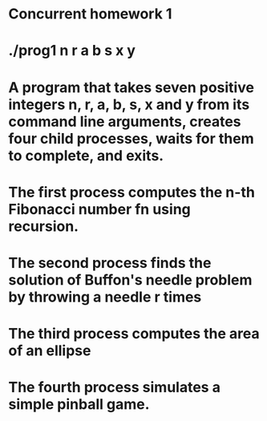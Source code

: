 # Concurrent homework 1
# ./prog1 n r a b s x y

# A program that takes seven positive integers n, r, a, b, s, x and y from its command line arguments, creates four child processes, waits for them to complete, and exits. 

# The first process computes the n-th Fibonacci number fn using recursion.
# The second process finds the solution of Buffon's needle problem by throwing a needle r times
# The third process computes the area of an ellipse
# The fourth process simulates a simple pinball game.
